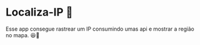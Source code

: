 # Localiza-IP :construction: 

Esse app consegue rastrear um IP consumindo umas api e mostrar a região no mapa. :satisfied::triangular_flag_on_post:



